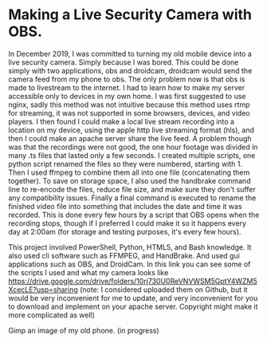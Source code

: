 # Making a Live Security Camera with OBS.

In December 2019, I was committed to turning my old mobile device into a live security camera. Simply because I was bored. This could be done simply with two applications, obs and droidcam, droidcam would send the camera feed from my phone to obs. The only problem now is that obs is made to livestream to the internet. I had to learn how to make my server accessible only to devices in my own home. I was first suggested to use nginx, sadly this method was not intuitive because this method uses rtmp for streaming, it was not supported in some browsers, devices, and video players. I then found I could make a local live stream recording into a location on my device, using the apple http live streaming format (hls), and then I could make an apache server share the live feed. A problem though was that the recordings were not good, the one hour footage was divided in many .ts files that lasted only a few seconds. I created multiple scripts, one python script renamed the files so they were numbered, starting with 1. Then I used ffmpeg to combine them all into one file (concatenating them together). To save on storage space, I also used the handbrake command line to re-encode the files, reduce file size, and make sure they don't suffer any compatibility issues. Finally a final command is executed to rename the finished video file into something that includes the date and time it was recorded. This is done every few hours by a script that OBS opens when the recording stops, though if I preferred I could make it so it happens every day at 2:00am (for storage and testing purposes, it's every few hours).

This project involved PowerShell, Python, HTML5, and Bash knowledge. It also used cli software such as FFMPEG, and HandBrake. And used gui applications such as OBS, and DroidCam. In this link you can see some of the scripts I used and what my camera looks like https://drive.google.com/drive/folders/10rj730U0ReVNVWSM5GptY4WZM5XcecLE?usp=sharing (note: I considered uploaded them on Github, but it would be very inconvenient for me to update, and very inconvenient for you to download and implement on your apache server. Copyright might make it more complicated as well)

Gimp an image of my old phone. (in progress)
